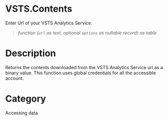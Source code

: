 ﻿# VSTS.Contents
Enter Url of your VSTS Analytics Service.
> _function (<code>url</code> as text, optional <code>options</code> as nullable record) as table_
# Description 
Returns the contents downloaded from the VSTS Analytics Service url as a binary value. This function uses global credentials for all the accessible account.
# Category 
Accessing data
